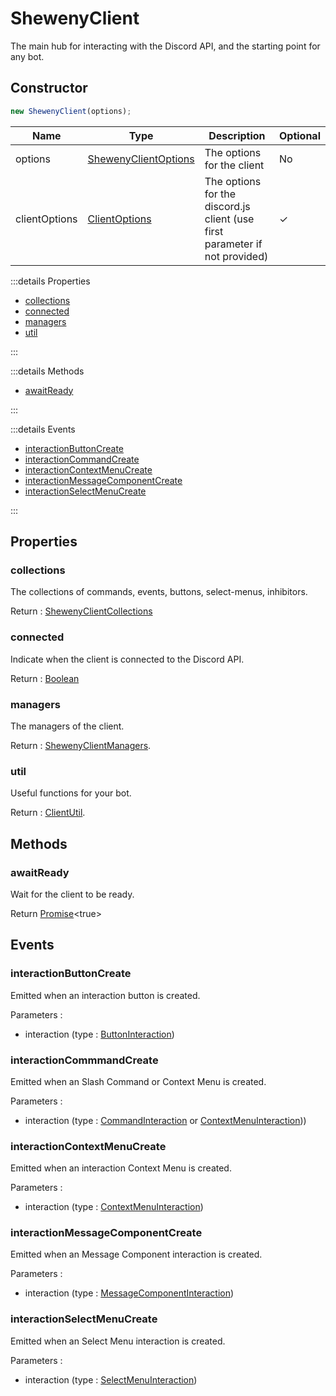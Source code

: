 # ShewenyClient

The main hub for interacting with the Discord API, and the starting point for any bot.

## Constructor

```js
new ShewenyClient(options);
```

| Name          | Type                                                                             | Description                                                                 | Optional |
| ------------- | -------------------------------------------------------------------------------- | --------------------------------------------------------------------------- | -------- |
| options       | [ShewenyClientOptions](../typedef/ShewenyClientOptions.md)                       | The options for the client                                                  | No       |
| clientOptions | [ClientOptions](https://discord.js.org/#/docs/main/stable/typedef/ClientOptions) | The options for the discord.js client (use first parameter if not provided) | ✓        |

:::details Properties

- [collections](#collections)
- [connected](#connected)
- [managers](#managers)
- [util](#util)

:::

:::details Methods

- [awaitReady](#awaitready)

:::

:::details Events

- [interactionButtonCreate](#interactionbuttoncreate)
- [interactionCommandCreate](#interactioncommandcreate)
- [interactionContextMenuCreate](#interactioncontextmenucreate)
- [interactionMessageComponentCreate](#interactionmessagecomponentcreate)
- [interactionSelectMenuCreate](#interactionselectmenucreate)

:::

## Properties

### collections

The collections of commands, events, buttons, select-menus, inhibitors.

Return : [ShewenyClientCollections](../typedef/ShewenyClientCollections.md)

### connected

Indicate when the client is connected to the Discord API.

Return : [Boolean](https://developer.mozilla.org/en-US/docs/Web/JavaScript/Reference/Global_Objects/Boolean)

### managers

The managers of the client.

Return : [ShewenyClientManagers](../typedef/ShewenyClientManagers.md).

### util

Useful functions for your bot.

Return : [ClientUtil](../client/ClientUtil.md).

## Methods

### awaitReady

Wait for the client to be ready.

Return [Promise](https://developer.mozilla.org/en-US/docs/Web/JavaScript/Reference/Global_Objects/Promise)\<true>

## Events

### interactionButtonCreate

Emitted when an interaction button is created.

Parameters :

- interaction (type : [ButtonInteraction](https://discord.js.org/#/docs/main/stable/class/ButtonInteraction))

### interactionCommmandCreate

Emitted when an Slash Command or Context Menu is created.

Parameters :

- interaction (type : [CommandInteraction](https://discord.js.org/#/docs/main/stable/class/CommandInteraction) or [ContextMenuInteraction](https://discord.js.org/#/docs/main/stable/class/ContextMenuInteraction)))

### interactionContextMenuCreate

Emitted when an interaction Context Menu is created.

Parameters :

- interaction (type : [ContextMenuInteraction](https://discord.js.org/#/docs/main/stable/class/ContextMenuInteraction))

### interactionMessageComponentCreate

Emitted when an Message Component interaction is created.

Parameters :

- interaction (type : [MessageComponentInteraction](https://discord.js.org/#/docs/main/stable/class/MessageComponentInteraction))

### interactionSelectMenuCreate

Emitted when an Select Menu interaction is created.

Parameters :

- interaction (type : [SelectMenuInteraction](https://discord.js.org/#/docs/main/stable/class/SelectMenuInteraction))
